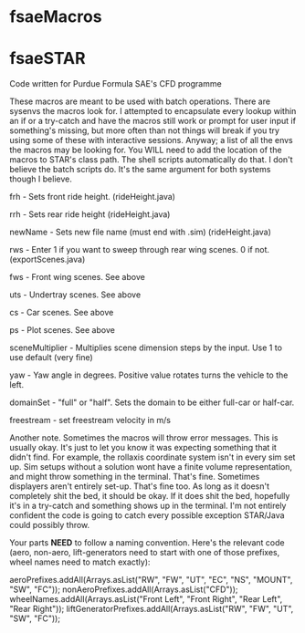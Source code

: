 # fsaeMacros

# fsaeSTAR
Code written for Purdue Formula SAE's CFD programme

These macros are meant to be used with batch operations. There are sysenvs the macros look for. I attempted to encapsulate every lookup within an if or a try-catch and have the macros still work or prompt for user input if something's missing, but more often than not things will break if you try using some of these with interactive sessions. Anyway; a list of all the envs the macros may be looking for. You WILL need to add the location of the macros to STAR's class path. The shell scripts automatically do that. I don't believe the batch scripts do. It's the same argument for both systems though I believe. 


frh - Sets front ride height. (rideHeight.java)

rrh - Sets rear ride height (rideHeight.java)

newName - Sets new file name (must end with .sim) (rideHeight.java)

rws - Enter 1 if you want to sweep through rear wing scenes. 0 if not. (exportScenes.java)

fws - Front wing scenes. See above

uts - Undertray scenes. See above

cs - Car scenes. See above

ps - Plot scenes. See above

sceneMultiplier - Multiplies scene dimension steps by the input. Use 1 to use default (very fine)

yaw - Yaw angle in degrees. Positive value rotates turns the vehicle to the left.

domainSet - "full" or "half". Sets the domain to be either full-car or half-car. 

freestream - set freestream velocity in m/s


Another note. Sometimes the macros will throw error messages. This is usually okay. It's just to let you know it was expecting something that it didn't find. For example, the rollaxis coordinate system isn't in every sim set up. Sim setups without a solution wont have a finite volume representation, and might throw something in the terminal. That's fine. Sometimes displayers aren't entirely set-up. That's fine too. As long as it doesn't completely shit the bed, it should be okay. If it does shit the bed, hopefully it's in a try-catch and something shows up in the terminal. I'm not entirely confident the code is going to catch every possible exception STAR/Java could possibly throw. 

Your parts ****NEED**** to follow a naming convention. Here's the relevant code (aero, non-aero, lift-generators need to start with one of those prefixes, wheel names need to match exactly):

aeroPrefixes.addAll(Arrays.asList("RW", "FW", "UT", "EC", "NS", "MOUNT", "SW", "FC"));
nonAeroPrefixes.addAll(Arrays.asList("CFD"));
wheelNames.addAll(Arrays.asList("Front Left", "Front Right", "Rear Left", "Rear Right"));
liftGeneratorPrefixes.addAll(Arrays.asList("RW", "FW", "UT", "SW", "FC"));
